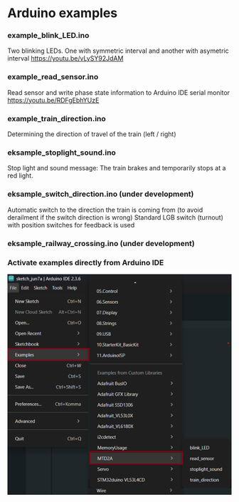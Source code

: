 # Arduino examples

### example_blink_LED.ino
Two blinking LEDs. One with symmetric interval and another with asymetric interval https://youtu.be/vLySY92JdAM

### example_read_sensor.ino
Read sensor and write phase state information to Arduino IDE serial monitor https://youtu.be/RDFgEbhYUzE

### example_train_direction.ino
Determining the direction of travel of the train (left / right)

### eksample_stoplight_sound.ino
Stop light and sound message: The train brakes and temporarily stops at a red light.

### eksample_switch_direction.ino (under development)
Automatic switch to the direction the train is coming from (to avoid derailment if the switch direction is wrong)
Standard LGB switch (turnout) with position switches for feedback is used

### eksample_railway_crossing.ino (under development)

### Activate examples directly from Arduino IDE

![](/examples/Arduino-examples.png)
